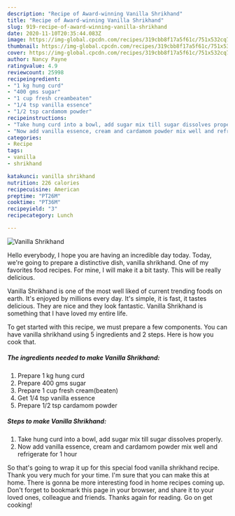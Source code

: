 ```yaml
---
description: "Recipe of Award-winning Vanilla Shrikhand"
title: "Recipe of Award-winning Vanilla Shrikhand"
slug: 919-recipe-of-award-winning-vanilla-shrikhand
date: 2020-11-10T20:35:44.083Z
image: https://img-global.cpcdn.com/recipes/319cbb8f17a5f61c/751x532cq70/vanilla-shrikhand-recipe-main-photo.jpg
thumbnail: https://img-global.cpcdn.com/recipes/319cbb8f17a5f61c/751x532cq70/vanilla-shrikhand-recipe-main-photo.jpg
cover: https://img-global.cpcdn.com/recipes/319cbb8f17a5f61c/751x532cq70/vanilla-shrikhand-recipe-main-photo.jpg
author: Nancy Payne
ratingvalue: 4.9
reviewcount: 25998
recipeingredient:
- "1 kg hung curd"
- "400 gms sugar"
- "1 cup fresh creambeaten"
- "1/4 tsp vanilla essence"
- "1/2 tsp cardamom powder"
recipeinstructions:
- "Take hung curd into a bowl, add sugar mix till sugar dissolves properly."
- "Now add vanilla essence, cream and cardamom powder mix well and refrigerate for 1 hour"
categories:
- Recipe
tags:
- vanilla
- shrikhand

katakunci: vanilla shrikhand 
nutrition: 226 calories
recipecuisine: American
preptime: "PT26M"
cooktime: "PT36M"
recipeyield: "3"
recipecategory: Lunch

---
```



![Vanilla Shrikhand](https://img-global.cpcdn.com/recipes/319cbb8f17a5f61c/751x532cq70/vanilla-shrikhand-recipe-main-photo.jpg)

Hello everybody, I hope you are having an incredible day today. Today, we're going to prepare a distinctive dish, vanilla shrikhand. One of my favorites food recipes. For mine, I will make it a bit tasty. This will be really delicious.



Vanilla Shrikhand is one of the most well liked of current trending foods on earth. It's enjoyed by millions every day. It's simple, it is fast, it tastes delicious. They are nice and they look fantastic. Vanilla Shrikhand is something that I have loved my entire life.


To get started with this recipe, we must prepare a few components. You can have vanilla shrikhand using 5 ingredients and 2 steps. Here is how you cook that.

<!--inarticleads1-->

##### The ingredients needed to make Vanilla Shrikhand:

1. Prepare 1 kg hung curd
1. Prepare 400 gms sugar
1. Prepare 1 cup fresh cream(beaten)
1. Get 1/4 tsp vanilla essence
1. Prepare 1/2 tsp cardamom powder




<!--inarticleads2-->

##### Steps to make Vanilla Shrikhand:

1. Take hung curd into a bowl, add sugar mix till sugar dissolves properly.
1. Now add vanilla essence, cream and cardamom powder mix well and refrigerate for 1 hour




So that's going to wrap it up for this special food vanilla shrikhand recipe. Thank you very much for your time. I'm sure that you can make this at home. There is gonna be more interesting food in home recipes coming up. Don't forget to bookmark this page in your browser, and share it to your loved ones, colleague and friends. Thanks again for reading. Go on get cooking!
